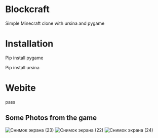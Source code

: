 # Blockcraft

Simple Minecraft clone with ursina and pygame

# Installation

Pip install pygame

Pip install ursina

# Webite 
 
 pass


Some Photos from the game
-------------------------------------------------------------------------------


![Снимок экрана (23)](https://user-images.githubusercontent.com/77200703/150425300-5658899a-605c-4b31-9f76-21bdae676761.png)
![Снимок экрана (22)](https://user-images.githubusercontent.com/77200703/150425329-4ffceb5d-9e1e-4494-8b33-dfff3c0c3408.png)
![Снимок экрана (24)](https://user-images.githubusercontent.com/77200703/150425356-689cb6d5-32ba-4865-89bb-da9629a8e1e0.png)
